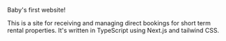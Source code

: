 Baby's first website!

This is a site for receiving and managing direct bookings for short term rental properties. It's written in TypeScript using Next.js and tailwind CSS. 

